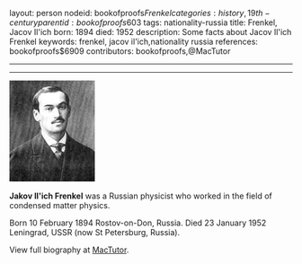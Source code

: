 layout: person
nodeid: bookofproofs$Frenkel
categories: history,19th-century
parentid: bookofproofs$603
tags: nationality-russia
title: Frenkel, Jacov Il'ich
born: 1894
died: 1952
description: Some facts about Jacov Il'ich Frenkel
keywords: frenkel, jacov il'ich,nationality russia
references: bookofproofs$6909
contributors: bookofproofs,@MacTutor

---


---

![Frenkel.jpg](https://github.com/bookofproofs/bookofproofs.github.io/blob/main/_sources/_assets/images/portraits/Frenkel.jpg?raw=true)

**Jakov Il'ich Frenkel** was a Russian physicist who worked in the field of condensed matter physics.

Born 10 February 1894 Rostov-on-Don, Russia. Died 23 January 1952 Leningrad, USSR (now St Petersburg, Russia).


View full biography at [MacTutor](https://mathshistory.st-andrews.ac.uk/Biographies/Frenkel/).
